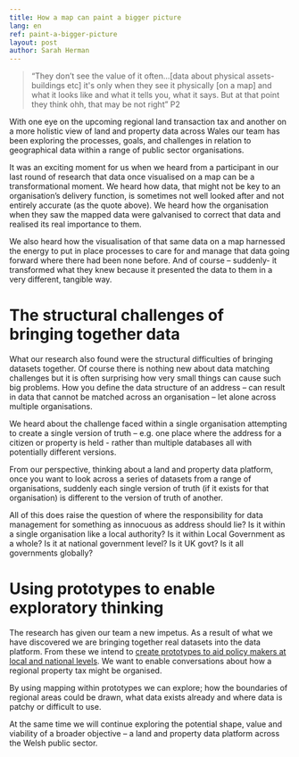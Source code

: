 ```yaml
---
title: How a map can paint a bigger picture
lang: en
ref: paint-a-bigger-picture
layout: post
author: Sarah Herman
---
```


> “They don’t see the value of it often...[data about physical assets- buildings etc] it's only when they see it physically [on a map] and what it looks like and what it tells you, what it says. But at that point they think ohh, that may be not right” P2  

With one eye on the upcoming regional land transaction tax and another on a more holistic view of land and property data across Wales our team has been exploring the processes, goals, and challenges in relation to geographical data within a range of public sector organisations.  

It was an exciting moment for us when we heard from a participant in our last round of research that data once visualised on a map can be a transformational moment.  We heard how data, that might not be key to an organisation’s delivery function, is sometimes not well looked after and not entirely accurate (as the quote above).  We heard how the organisation when they saw the mapped data were galvanised to correct that data and realised its real importance to them.  

We also heard how the visualisation of that same data on a map harnessed the energy to put in place processes to care for and manage that data going forward where there had been none before. And of course – suddenly- it transformed what they knew because it presented the data to them in a very different, tangible way.   

# The structural challenges of bringing together data 

What our research also found were the structural difficulties of bringing datasets together. Of course there is nothing new about data matching challenges but it is often surprising how very small things can cause such big problems. How you define the data structure of an address – can result in data that cannot be matched across an organisation – let alone across multiple organisations.  

We heard about the challenge faced within a single organisation attempting to create a single version of truth – e.g. one place where the address for a citizen or property is held - rather than multiple databases all with potentially different versions.   

From our perspective, thinking about a land and property data platform, once you want to look across a series of datasets from a range of organisations, suddenly each single version of truth (if it exists for that organisation) is different to the version of truth of another. 

All of this does raise the question of where the responsibility for data management for something as innocuous as address should lie? Is it within a single organisation like a local authority? Is it within Local Government as a whole?  Is it at national government level? Is it UK govt? Is it all governments globally? 

# Using prototypes to enable exploratory thinking 

The research has given our team a new impetus.  As a result of what we have discovered we are bringing together real datasets into the data platform. From these we intend to [create prototypes to aid policy makers at local and national levels](https://wra-prototypes.herokuapp.com/en/index).  We want to enable conversations about how a regional property tax might be organised.  

By using mapping within prototypes we can explore;  how the boundaries of regional areas could be drawn, what data exists already and where data is patchy or difficult to use.   

At the same time we will continue exploring the potential shape, value and viability of a broader objective – a land and property data platform across the Welsh public sector.   
